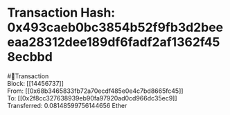 
Transaction Hash: 0x493caeb0bc3854b52f9fb3d2beeeaa28312dee189df6fadf2af1362f458ecbbd
====================================================================================
  
#💸Transaction  
Block: [[14456737]]  
From: [[0x68b3465833fb72a70ecdf485e0e4c7bd8665fc45]]  
To: [[0x2f8cc327638939eb90fa97920ad0cd966dc35ec9]]  
Transferred: 0.08148599756144656 Ether